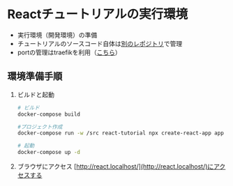 # Reactチュートリアルの実行環境

- 実行環境（開発環境）の準備
- チュートリアルのソースコード自体は[別のレポジトリ](https://github.com/vnzzzz/react-tutorial)で管理
- portの管理はtraefikを利用（[こちら](https://github.com/vnzzzz/docker-mgr)）

## 環境準備手順

1. ビルドと起動

    ```bash
    # ビルド
    docker-compose build

    #プロジェクト作成
    docker-compose run -w /src react-tutorial npx create-react-app app --template typescript --use-npm

    # 起動
    docker-compose up -d
    ```

1. ブラウザにアクセス
    [http://react.localhost/](http://react.localhost/)にアクセスする
